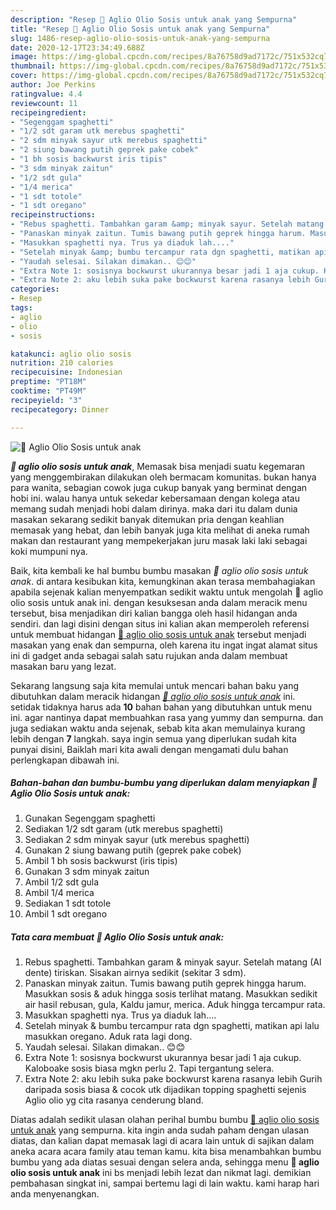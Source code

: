 ```yaml
---
description: "Resep 🍝 Aglio Olio Sosis untuk anak yang Sempurna"
title: "Resep 🍝 Aglio Olio Sosis untuk anak yang Sempurna"
slug: 1486-resep-aglio-olio-sosis-untuk-anak-yang-sempurna
date: 2020-12-17T23:34:49.688Z
image: https://img-global.cpcdn.com/recipes/8a76758d9ad7172c/751x532cq70/🍝-aglio-olio-sosis-untuk-anak-foto-resep-utama.jpg
thumbnail: https://img-global.cpcdn.com/recipes/8a76758d9ad7172c/751x532cq70/🍝-aglio-olio-sosis-untuk-anak-foto-resep-utama.jpg
cover: https://img-global.cpcdn.com/recipes/8a76758d9ad7172c/751x532cq70/🍝-aglio-olio-sosis-untuk-anak-foto-resep-utama.jpg
author: Joe Perkins
ratingvalue: 4.4
reviewcount: 11
recipeingredient:
- "Segenggam spaghetti"
- "1/2 sdt garam utk merebus spaghetti"
- "2 sdm minyak sayur utk merebus spaghetti"
- "2 siung bawang putih geprek pake cobek"
- "1 bh sosis backwurst iris tipis"
- "3 sdm minyak zaitun"
- "1/2 sdt gula"
- "1/4 merica"
- "1 sdt totole"
- "1 sdt oregano"
recipeinstructions:
- "Rebus spaghetti. Tambahkan garam &amp; minyak sayur. Setelah matang (Al dente) tiriskan. Sisakan airnya sedikit (sekitar 3 sdm)."
- "Panaskan minyak zaitun. Tumis bawang putih geprek hingga harum. Masukkan sosis &amp; aduk hingga sosis terlihat matang. Masukkan sedikit air hasil rebusan, gula, Kaldu jamur, merica. Aduk hingga tercampur rata."
- "Masukkan spaghetti nya. Trus ya diaduk lah...."
- "Setelah minyak &amp; bumbu tercampur rata dgn spaghetti, matikan api lalu masukkan oregano. Aduk rata lagi dong."
- "Yaudah selesai. Silakan dimakan.. 😊😊"
- "Extra Note 1: sosisnya bockwurst ukurannya besar jadi 1 aja cukup. Kaloboake sosis biasa mgkn perlu 2. Tapi tergantung selera."
- "Extra Note 2: aku lebih suka pake bockwurst karena rasanya lebih Gurih daripada sosis biasa &amp; cocok utk dijadikan topping spaghetti sejenis Aglio olio yg cita rasanya cenderung bland."
categories:
- Resep
tags:
- aglio
- olio
- sosis

katakunci: aglio olio sosis 
nutrition: 210 calories
recipecuisine: Indonesian
preptime: "PT18M"
cooktime: "PT49M"
recipeyield: "3"
recipecategory: Dinner

---
```



![🍝 Aglio Olio Sosis untuk anak](https://img-global.cpcdn.com/recipes/8a76758d9ad7172c/751x532cq70/🍝-aglio-olio-sosis-untuk-anak-foto-resep-utama.jpg)

<b><i>🍝 aglio olio sosis untuk anak</i></b>, Memasak bisa menjadi suatu kegemaran yang menggembirakan dilakukan oleh bermacam komunitas. bukan hanya para wanita, sebagian cowok juga cukup banyak yang berminat dengan hobi ini. walau hanya untuk sekedar kebersamaan dengan kolega atau memang sudah menjadi hobi dalam dirinya. maka dari itu dalam dunia masakan sekarang sedikit banyak ditemukan pria dengan keahlian memasak yang hebat, dan lebih banyak juga kita melihat di aneka rumah makan dan restaurant yang mempekerjakan juru masak laki laki sebagai koki mumpuni nya.



Baik, kita kembali ke hal bumbu bumbu masakan <i>🍝 aglio olio sosis untuk anak</i>. di antara kesibukan kita, kemungkinan akan terasa membahagiakan apabila sejenak kalian menyempatkan sedikit waktu untuk mengolah 🍝 aglio olio sosis untuk anak ini. dengan kesuksesan anda dalam meracik menu tersebut, bisa menjadikan diri kalian bangga oleh hasil hidangan anda sendiri. dan lagi disini dengan situs ini kalian akan memperoleh referensi untuk membuat hidangan <u>🍝 aglio olio sosis untuk anak</u> tersebut menjadi masakan yang enak dan sempurna, oleh karena itu ingat ingat alamat situs ini di gadget anda sebagai salah satu rujukan anda dalam membuat masakan baru yang lezat.


Sekarang langsung saja kita memulai untuk mencari bahan baku yang dibutuhkan dalam meracik hidangan <u><i>🍝 aglio olio sosis untuk anak</i></u> ini. setidak tidaknya harus ada <b>10</b> bahan bahan yang dibutuhkan untuk menu ini. agar nantinya dapat membuahkan rasa yang yummy dan sempurna. dan juga sediakan waktu anda sejenak, sebab kita akan memulainya kurang lebih dengan <b>7</b> langkah. saya ingin semua yang diperlukan sudah kita punyai disini, Baiklah mari kita awali dengan mengamati dulu bahan perlengkapan dibawah ini.

<!--inarticleads1-->

##### Bahan-bahan dan bumbu-bumbu yang diperlukan dalam menyiapkan 🍝 Aglio Olio Sosis untuk anak:

1. Gunakan Segenggam spaghetti
1. Sediakan 1/2 sdt garam (utk merebus spaghetti)
1. Sediakan 2 sdm minyak sayur (utk merebus spaghetti)
1. Gunakan 2 siung bawang putih (geprek pake cobek)
1. Ambil 1 bh sosis backwurst (iris tipis)
1. Gunakan 3 sdm minyak zaitun
1. Ambil 1/2 sdt gula
1. Ambil 1/4 merica
1. Sediakan 1 sdt totole
1. Ambil 1 sdt oregano




<!--inarticleads2-->

##### Tata cara membuat 🍝 Aglio Olio Sosis untuk anak:

1. Rebus spaghetti. Tambahkan garam &amp; minyak sayur. Setelah matang (Al dente) tiriskan. Sisakan airnya sedikit (sekitar 3 sdm).
1. Panaskan minyak zaitun. Tumis bawang putih geprek hingga harum. Masukkan sosis &amp; aduk hingga sosis terlihat matang. Masukkan sedikit air hasil rebusan, gula, Kaldu jamur, merica. Aduk hingga tercampur rata.
1. Masukkan spaghetti nya. Trus ya diaduk lah....
1. Setelah minyak &amp; bumbu tercampur rata dgn spaghetti, matikan api lalu masukkan oregano. Aduk rata lagi dong.
1. Yaudah selesai. Silakan dimakan.. 😊😊
1. Extra Note 1: sosisnya bockwurst ukurannya besar jadi 1 aja cukup. Kaloboake sosis biasa mgkn perlu 2. Tapi tergantung selera.
1. Extra Note 2: aku lebih suka pake bockwurst karena rasanya lebih Gurih daripada sosis biasa &amp; cocok utk dijadikan topping spaghetti sejenis Aglio olio yg cita rasanya cenderung bland.




Diatas adalah sedikit ulasan olahan perihal bumbu bumbu <u>🍝 aglio olio sosis untuk anak</u> yang sempurna. kita ingin anda sudah paham dengan ulasan diatas, dan kalian dapat memasak lagi di acara lain untuk di sajikan dalam aneka acara acara family atau teman kamu. kita bisa menambahkan bumbu bumbu yang ada diatas sesuai dengan selera anda, sehingga menu <b>🍝 aglio olio sosis untuk anak</b> ini bs menjadi lebih lezat dan nikmat lagi. demikian pembahasan singkat ini, sampai bertemu lagi di lain waktu. kami harap hari anda menyenangkan.
